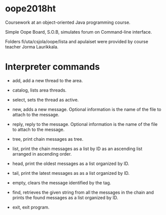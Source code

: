 # oope2018ht
Coursework at an object-oriented Java programming course.

Simple Oope Board, S.O.B, simulates forum on Command-line interface.

Folders fi/uta/csjola/oope/lista and apulaiset were provided by course teacher Jorma Laurikkala.

# Interpreter commands

- add, add a new thread to the area.

- catalog, lists area threads.

- select, sets the thread as active.

- new, adds a new message. Optional information is the name of the file to attach to the message.

- reply, reply to the message. Optional information is the name of the file to attach to the message.

- tree, print chain messages as tree.

- list, print the chain messages as a list by ID as an ascending list arranged in ascending order.

- head, print the oldest messages as a list organized by ID.

- tail, print the latest messages as as a list organized by ID.

- empty, clears the message identified by the tag.

- find, retrieves the given string from all the messages in the chain and prints the found messages as a list organized by ID.

- exit, exit program.

